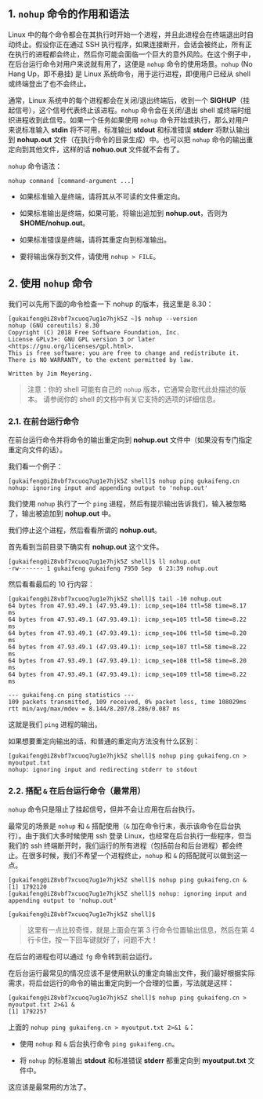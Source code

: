 
## 1. `nohup` 命令的作用和语法

Linux 中的每个命令都会在其执行时开始一个进程，并且此进程会在终端退出时自动终止。假设你正在通过 SSH 执行程序，如果连接断开，会话会被终止，所有正在执行的进程都会终止，然后你可能会面临一个巨大的意外风险。在这个例子中，在后台运行命令对用户来说就有用了，这便是 `nohup` 命令的使用场景。`nohup` (No Hang Up，即不悬挂) 是 Linux 系统命令，用于运行进程，即便用户已经从 shell 或终端登出了也不会终止。

通常，Linux 系统中的每个进程都会在关闭/退出终端后，收到一个 **SIGHUP**（挂起信号），这个信号代表终止该进程。`nohup` 命令会在关闭/退出 shell 或终端时组织进程收到此信号。如果一个任务如果使用 `nohup` 命令开始或执行，那么对用户来说标准输入 **stdin** 将不可用，标准输出 **stdout** 和标准错误 **stderr** 将默认输出到 **nohup.out** 文件（在执行命令的目录生成）中。也可以把 `nohup` 命令的输出重定向到其他文件，这样的话 **nohuo.out** 文件就不会有了。

`nohup` 命令语法：

```shell
nohup command [command-argument ...]
```

* 如果标准输入是终端，请将其从不可读的文件重定向。

* 如果标准输出是终端，如果可能，将输出追加到 **nohup.out**，否则为 **$HOME/nohup.out**。

* 如果标准错误是终端，请将其重定向到标准输出。

* 要将输出保存到文件，请使用 `nohup > FILE`。

## 2. 使用 `nohup` 命令

我们可以先用下面的命令检查一下 nohup 的版本，我这里是 8.30：

```shell
[gukaifeng@iZ8vbf7xcuoq7ug1e7hjk5Z ~]$ nohup --version
nohup (GNU coreutils) 8.30
Copyright (C) 2018 Free Software Foundation, Inc.
License GPLv3+: GNU GPL version 3 or later <https://gnu.org/licenses/gpl.html>.
This is free software: you are free to change and redistribute it.
There is NO WARRANTY, to the extent permitted by law.

Written by Jim Meyering.
```

> 注意：你的 shell 可能有自己的 `nohup` 版本，它通常会取代此处描述的版本。 请参阅你的 shell 的文档中有关它支持的选项的详细信息。    

### 2.1. 在前台运行命令

在前台运行命令并将命令的输出重定向到 **nohup.out** 文件中（如果没有专门指定重定向文件的话）。

我们看一个例子：

```shell
[gukaifeng@iZ8vbf7xcuoq7ug1e7hjk5Z shell]$ nohup ping gukaifeng.cn
nohup: ignoring input and appending output to 'nohup.out'
```

我们使用 `nohup` 执行了一个 `ping` 进程，然后有提示输出告诉我们，输入被忽略了，输出被追加到 **nohup.out** 中。

我们停止这个进程，然后看看所谓的 **nohup.out**。

首先看到当前目录下确实有 **nohup.out** 这个文件。

```shell
[gukaifeng@iZ8vbf7xcuoq7ug1e7hjk5Z shell]$ ll nohup.out 
-rw------- 1 gukaifeng gukaifeng 7950 Sep  6 23:39 nohup.out
```

然后看看最后的 10 行内容：

```shell
[gukaifeng@iZ8vbf7xcuoq7ug1e7hjk5Z shell]$ tail -10 nohup.out 
64 bytes from 47.93.49.1 (47.93.49.1): icmp_seq=104 ttl=58 time=8.17 ms
64 bytes from 47.93.49.1 (47.93.49.1): icmp_seq=105 ttl=58 time=8.22 ms
64 bytes from 47.93.49.1 (47.93.49.1): icmp_seq=106 ttl=58 time=8.20 ms
64 bytes from 47.93.49.1 (47.93.49.1): icmp_seq=107 ttl=58 time=8.22 ms
64 bytes from 47.93.49.1 (47.93.49.1): icmp_seq=108 ttl=58 time=8.20 ms
64 bytes from 47.93.49.1 (47.93.49.1): icmp_seq=109 ttl=58 time=8.22 ms

--- gukaifeng.cn ping statistics ---
109 packets transmitted, 109 received, 0% packet loss, time 108029ms
rtt min/avg/max/mdev = 8.144/8.207/8.286/0.087 ms
```

这就是我们 `ping` 进程的输出。

如果想要重定向输出的话，和普通的重定向方法没有什么区别：

```shell
[gukaifeng@iZ8vbf7xcuoq7ug1e7hjk5Z shell]$ nohup ping gukaifeng.cn > myoutput.txt
nohup: ignoring input and redirecting stderr to stdout
```

### 2.2. 搭配 `&` 在后台运行命令（最常用）

`nohup` 命令只是阻止了挂起信号，但并不会让应用在后台执行。

最常见的场景是 `nohup` 和 `&` 搭配使用（`&` 加在命令行末，表示该命令在后台执行）。由于我们大多时候使用 ssh 登录 Linux，也经常在后台执行一些程序，但当我们的 ssh 终端断开时，我们运行的所有进程（包括前台和后台进程）都会终止。在很多时候，我们不希望一个进程终止，`nohup` 和 `&` 的搭配就可以做到这一点。

```shell
[gukaifeng@iZ8vbf7xcuoq7ug1e7hjk5Z shell]$ nohup ping gukaifeng.cn &
[1] 1792120
[gukaifeng@iZ8vbf7xcuoq7ug1e7hjk5Z shell]$ nohup: ignoring input and appending output to 'nohup.out'

[gukaifeng@iZ8vbf7xcuoq7ug1e7hjk5Z shell]$
```

> 这里有一点比较奇怪，就是上面会在第 3 行命令位置输出信息，然后在第 4 行卡住，按一下回车键就好了，问题不大！

在后台的进程也可以通过 `fg` 命令转到前台运行。

在后台运行最常见的情况应该不是使用默认的重定向输出文件，我们最好根据实际需求，将后台运行的命令的输出重定向到一个合理的位置，写法就是这样：

```shell
[gukaifeng@iZ8vbf7xcuoq7ug1e7hjk5Z shell]$ nohup ping gukaifeng.cn > myoutput.txt 2>&1 &
[1] 1792257
```

上面的  `nohup ping gukaifeng.cn > myoutput.txt 2>&1 &`：

* 使用 `nohup` 和 `&` 后台执行命令 `ping gukaifeng.cn`。

* 将 `nohup` 的标准输出 **stdout** 和标准错误 **stderr** 都重定向到 **myoutput.txt** 文件中。

这应该是最常用的方法了。
